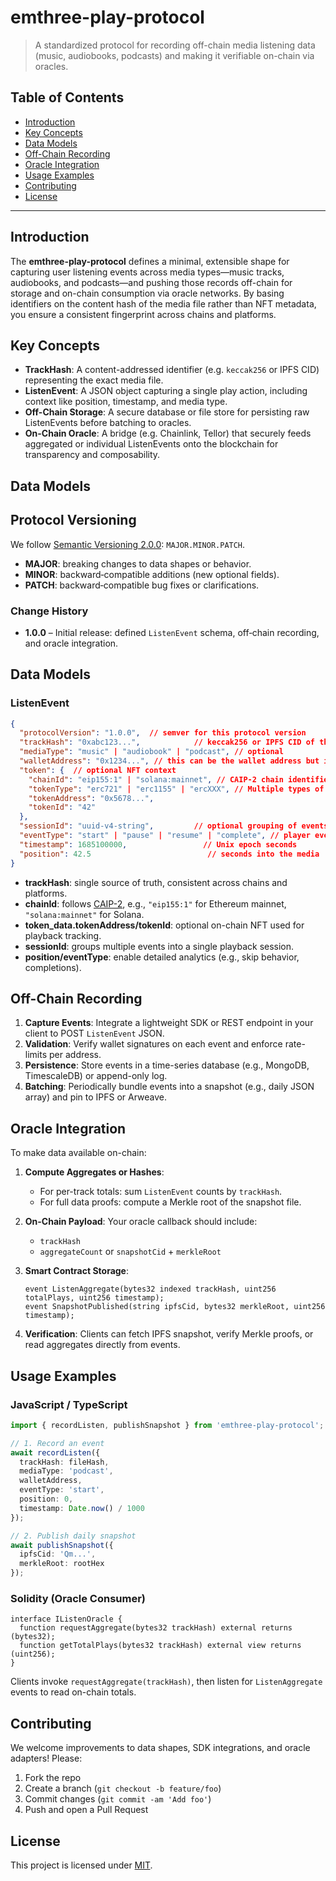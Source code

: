 # emthree-play-protocol

> A standardized protocol for recording off-chain media listening data (music, audiobooks, podcasts) and making it verifiable on-chain via oracles.

## Table of Contents

* [Introduction](#introduction)
* [Key Concepts](#key-concepts)
* [Data Models](#data-models)
* [Off-Chain Recording](#off-chain-recording)
* [Oracle Integration](#oracle-integration)
* [Usage Examples](#usage-examples)
* [Contributing](#contributing)
* [License](#license)

---

## Introduction

The **emthree-play-protocol** defines a minimal, extensible shape for capturing user listening events across media types—music tracks, audiobooks, and podcasts—and pushing those records off-chain for storage and on-chain consumption via oracle networks. By basing identifiers on the content hash of the media file rather than NFT metadata, you ensure a consistent fingerprint across chains and platforms.

## Key Concepts

* **TrackHash**: A content-addressed identifier (e.g. `keccak256` or IPFS CID) representing the exact media file.
* **ListenEvent**: A JSON object capturing a single play action, including context like position, timestamp, and media type.
* **Off-Chain Storage**: A secure database or file store for persisting raw ListenEvents before batching to oracles.
* **On-Chain Oracle**: A bridge (e.g. Chainlink, Tellor) that securely feeds aggregated or individual ListenEvents onto the blockchain for transparency and composability.

## Data Models

## Protocol Versioning

We follow [Semantic Versioning 2.0.0](https://semver.org/): `MAJOR.MINOR.PATCH`.

* **MAJOR**: breaking changes to data shapes or behavior.
* **MINOR**: backward‑compatible additions (new optional fields).
* **PATCH**: backward‑compatible bug fixes or clarifications.

### Change History

* **1.0.0** – Initial release: defined `ListenEvent` schema, off‑chain recording, and oracle integration.

## Data Models

### ListenEvent

```json
{
  "protocolVersion": "1.0.0",  // semver for this protocol version
  "trackHash": "0xabc123...",            // keccak256 or IPFS CID of the media file since media can be used by multiple music tracks
  "mediaType": "music" | "audiobook" | "podcast", // optional
  "walletAddress": "0x1234...", // this can be the wallet address but it is optional it can be replaced with a salted walletId hash
  "token": {  // optional NFT context
    "chainId": "eip155:1" | "solana:mainnet", // CAIP-2 chain identifier
    "tokenType": "erc721" | "erc1155" | "ercXXX", // Multiple types of tokens can be provided
    "tokenAddress": "0x5678...",
    "tokenId": "42"
  },                                 
  "sessionId": "uuid-v4-string",         // optional grouping of events
  "eventType": "start" | "pause" | "resume" | "complete", // player events
  "timestamp": 1685100000,                 // Unix epoch seconds
  "position": 42.5                          // seconds into the media
}
```

* **trackHash**: single source of truth, consistent across chains and platforms.
* **chainId**: follows [CAIP-2](https://github.com/ChainAgnostic/CAIPs/blob/main/CAIPs/caip-2.md), e.g., `"eip155:1"` for Ethereum mainnet, `"solana:mainnet"` for Solana.
* **token_data.tokenAddress/tokenId**: optional on-chain NFT used for playback tracking.
* **sessionId**: groups multiple events into a single playback session.
* **position/eventType**: enable detailed analytics (e.g., skip behavior, completions).

## Off-Chain Recording

1. **Capture Events**: Integrate a lightweight SDK or REST endpoint in your client to POST `ListenEvent` JSON.
2. **Validation**: Verify wallet signatures on each event and enforce rate-limits per address.
3. **Persistence**: Store events in a time-series database (e.g., MongoDB, TimescaleDB) or append-only log.
4. **Batching**: Periodically bundle events into a snapshot (e.g., daily JSON array) and pin to IPFS or Arweave.

## Oracle Integration

To make data available on-chain:

1. **Compute Aggregates or Hashes**:

   * For per-track totals: sum `ListenEvent` counts by `trackHash`.
   * For full data proofs: compute a Merkle root of the snapshot file.
2. **On-Chain Payload**: Your oracle callback should include:

   * `trackHash`
   * `aggregateCount` or `snapshotCid` + `merkleRoot`
3. **Smart Contract Storage**:

   ```solidity
   event ListenAggregate(bytes32 indexed trackHash, uint256 totalPlays, uint256 timestamp);
   event SnapshotPublished(string ipfsCid, bytes32 merkleRoot, uint256 timestamp);
   ```
4. **Verification**: Clients can fetch IPFS snapshot, verify Merkle proofs, or read aggregates directly from events.

## Usage Examples

### JavaScript / TypeScript

```ts
import { recordListen, publishSnapshot } from 'emthree-play-protocol';

// 1. Record an event
await recordListen({
  trackHash: fileHash,
  mediaType: 'podcast',
  walletAddress,
  eventType: 'start',
  position: 0,
  timestamp: Date.now() / 1000
});

// 2. Publish daily snapshot
await publishSnapshot({
  ipfsCid: 'Qm...',
  merkleRoot: rootHex
});
```

### Solidity (Oracle Consumer)

```solidity
interface IListenOracle {
  function requestAggregate(bytes32 trackHash) external returns (bytes32);
  function getTotalPlays(bytes32 trackHash) external view returns (uint256);
}
```

Clients invoke `requestAggregate(trackHash)`, then listen for `ListenAggregate` events to read on-chain totals.

## Contributing

We welcome improvements to data shapes, SDK integrations, and oracle adapters! Please:

1. Fork the repo
2. Create a branch (`git checkout -b feature/foo`)
3. Commit changes (`git commit -am 'Add foo'`)
4. Push and open a Pull Request

## License

This project is licensed under [MIT](LICENSE).
